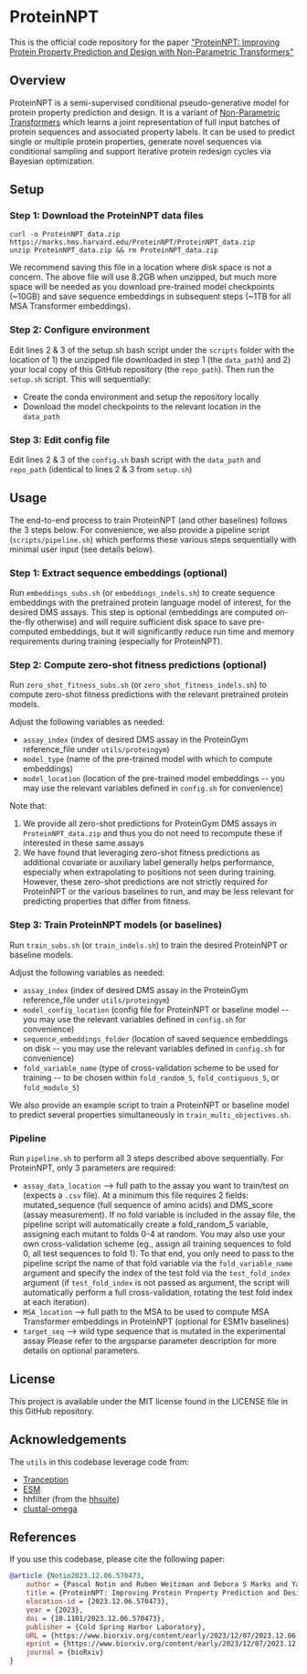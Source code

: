 # ProteinNPT

This is the official code repository for the paper ["ProteinNPT: Improving Protein Property Prediction and Design with Non-Parametric Transformers"](https://www.biorxiv.org/content/10.1101/2023.12.06.570473v1)

## Overview
ProteinNPT is a semi-supervised conditional pseudo-generative model for protein property prediction and design.
It is a variant of [Non-Parametric Transformers](https://arxiv.org/abs/2106.02584) which learns a joint representation of full input batches of protein sequences and associated property labels.
It can be used to predict single or multiple protein properties, generate novel sequences via conditional sampling and support iterative protein redesign cycles via Bayesian optimization.

## Setup

### Step 1: Download the ProteinNPT data files
```
curl -o ProteinNPT_data.zip https://marks.hms.harvard.edu/ProteinNPT/ProteinNPT_data.zip
unzip ProteinNPT_data.zip && rm ProteinNPT_data.zip
```
We recommend saving this file in a location where disk space is not a concern. The above file will use 8.2GB when unzipped, but much more space will be needed as you download pre-trained model checkpoints (~10GB) and save sequence embeddings in subsequent steps (~1TB for all MSA Transformer embeddings).

### Step 2: Configure environment
Edit lines 2 & 3 of the setup.sh bash script under the `scripts` folder with the location of 1) the unzipped file downloaded in step 1 (the `data_path`) and 2) your local copy of this GitHub repository (the `repo_path`).
Then run the `setup.sh` script. This will sequentially:
- Create the conda environment and setup the repository locally
- Download the model checkpoints to the relevant location in the `data_path`

### Step 3: Edit config file
Edit lines 2 & 3 of the `config.sh` bash script with the `data_path` and `repo_path` (identical to lines 2 & 3 from `setup.sh`)

## Usage

The end-to-end process to train ProteinNPT (and other baselines) follows the 3 steps below. For convenience, we also provide a pipeline script (`scripts/pipeline.sh`) which performs these various steps sequentially with minimal user input (see details below).

### Step 1: Extract sequence embeddings (optional)
Run `embeddings_subs.sh` (or `embeddings_indels.sh`) to create sequence embeddings with the pretrained protein language model of interest, for the desired DMS assays.
This step is optional (embeddings are computed on-the-fly otherwise) and will require sufficient disk space to save pre-computed embeddings, but it will significantly reduce run time and memory requirements during training (especially for ProteinNPT).

### Step 2: Compute zero-shot fitness predictions (optional)
Run `zero_shot_fitness_subs.sh` (or `zero_shot_fitness_indels.sh`) to compute zero-shot fitness predictions with the relevant pretrained protein models. 

Adjust the following variables as needed:
- `assay_index` (index of desired DMS assay in the ProteinGym reference_file under `utils/proteingym`)
- `model_type` (name of the pre-trained model with which to compute embeddings)
- `model_location` (location of the pre-trained model embeddings -- you may use the relevant variables defined in `config.sh` for convenience)

Note that:
1. We provide all zero-shot predictions for ProteinGym DMS assays in `ProteinNPT_data.zip` and thus you do not need to recompute these if interested in these same assays
2. We have found that leveraging zero-shot fitness predictions as additional covariate or auxiliary label generally helps performance, especially when extrapolating to positions not seen during training. However, these zero-shot predictions are not strictly required for ProteinNPT or the various baselines to run, and may be less relevant for predicting properties that differ from fitness.

### Step 3: Train ProteinNPT models (or baselines)
Run `train_subs.sh` (or `train_indels.sh`) to train the desired ProteinNPT or baseline models.

Adjust the following variables as needed:
- `assay_index` (index of desired DMS assay in the ProteinGym reference_file under `utils/proteingym`)
- `model_config_location` (config file for ProteinNPT or baseline model -- you may use the relevant variables defined in `config.sh` for convenience)
- `sequence_embeddings_folder` (location of saved sequence embeddings on disk -- you may use the relevant variables defined in `config.sh` for convenience)
- `fold_variable_name` (type of cross-validation scheme to be used for training -- to be chosen within `fold_random_5`, `fold_contiguous_5`, or `fold_modulo_5`)

We also provide an example script to train a ProteinNPT or baseline model to predict several properties simultaneously in `train_multi_objectives.sh`.

### Pipeline
Run `pipeline.sh` to perform all 3 steps described above sequentially. For ProteinNPT, only 3 parameters are required:
- `assay_data_location` --> full path to the assay you want to train/test on (expects a `.csv` file). At a minimum this file requires 2 fields: mutated_sequence (full sequence of amino acids) and DMS_score (assay measurement). If no fold variable is included in the assay file, the pipeline script will automatically create a fold_random_5 variable, assigning each mutant to folds 0-4 at random. You may also use your own cross-validation scheme (eg., assign all training sequences to fold 0, all test sequences to fold 1). To that end, you only need to pass to the pipeline script the name of that fold variable via the `fold_variable_name` argument and specify the index of the test fold via the `test_fold_index` argument (if `test_fold_index` is not passed as argument, the script will automatically perform a full cross-validation, rotating the test fold index at each iteration).
- `MSA_location` --> full path to the MSA to be used to compute MSA Transformer embeddings in ProteinNPT (optional for ESM1v baselines)
- `target_seq` --> wild type sequence that is mutated in the experimental assay
Please refer to the argsparse parameter description for more details on optional parameters.

## License
This project is available under the MIT license found in the LICENSE file in this GitHub repository.

## Acknowledgements
The `utils` in this codebase leverage code from:
- [Tranception](https://github.com/OATML-Markslab/Tranception)
- [ESM](https://github.com/facebookresearch/esm)
- hhfilter (from the [hhsuite](https://github.com/soedinglab/hh-suite))
- [clustal-omega](http://www.clustal.org/omega/)

## References
If you use this codebase, please cite the following paper:
```bibtex
@article {Notin2023.12.06.570473,
	author = {Pascal Notin and Ruben Weitzman and Debora S Marks and Yarin Gal},
	title = {ProteinNPT: Improving Protein Property Prediction and Design with Non-Parametric Transformers},
	elocation-id = {2023.12.06.570473},
	year = {2023},
	doi = {10.1101/2023.12.06.570473},
	publisher = {Cold Spring Harbor Laboratory},
	URL = {https://www.biorxiv.org/content/early/2023/12/07/2023.12.06.570473},
	eprint = {https://www.biorxiv.org/content/early/2023/12/07/2023.12.06.570473.full.pdf},
	journal = {bioRxiv}
}
```
